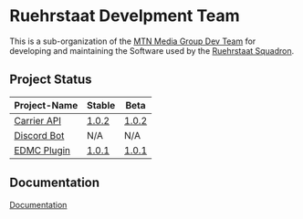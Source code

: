 # Ruehrstaat Develpment Team

This is a sub-organization of the [MTN Media Group Dev Team](https://github.com/MTN-Media-Dev-Team) for developing and maintaining the Software used by the [Ruehrstaat Squadron](https://ruehrstaat.de).

## Project Status

| Project-Name | Stable | Beta |
|--------------|--------|------|
| [Carrier API](https://github.com/Ruehrstaat-Development-Team/Ruehrstaat-API) | [1.0.2](https://github.com/Ruehrstaat-Development-Team/Ruehrstaat-API/releases/tag/v1.0.2) | [1.0.2](https://github.com/Ruehrstaat-Development-Team/Ruehrstaat-API/releases/tag/v1.0.2) |
| [Discord Bot](https://github.com/Ruehrstaat-Development-Team/Ruehrstaat-Discord-Bot) | N/A | N/A |
| [EDMC Plugin](https://github.com/Ruehrstaat-Development-Team/Ruehrstaat-Carrier-EDMC-Plugin) | [1.0.1](https://github.com/Ruehrstaat-Development-Team/Ruehrstaat-Carrier-EDMC-Plugin/releases/latest) | [1.0.1](https://github.com/Ruehrstaat-Development-Team/Ruehrstaat-Carrier-EDMC-Plugin/releases) |


## Documentation

[Documentation](https://docs.ruehrstaat.de)
